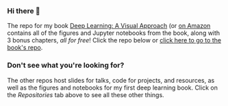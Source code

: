 ### Hi there 👋

The repo for my book [Deep Learning: A Visual Approach](https://nostarch.com/deep-learning-visual-approach)
(or [on Amazon](https://smile.amazon.com/dp/B085BVWXNS)
contains all of the figures and Jupyter notebooks from the book, along with 3 bonus chapters, *all for free*! 
Click the repo below or [click here to go to the book's repo](https://github.com/blueberrymusic/Deep-Learning-A-Visual-Approach).


### Don't see what you're looking for?

The other repos host slides for talks, code for projects, and resources, as well as the figures
and notebooks for my first deep learning book. Click on the *Repositories* tab above to see
all these other things.
